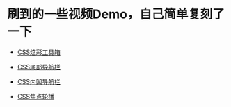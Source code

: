 # 刷到的一些视频Demo，自己简单复刻了一下

- [CSS炫彩工具箱](https://wzh-solider.github.io/web-demo/CSS炫彩工具箱/)

- [CSS底部导航栏](https://wzh-solider.github.io/web-demo/CSS底部导航栏/)

- [CSS内凹导航栏](https://wzh-solider.github.io/web-demo/CSS内凹导航栏/)

- [CSS焦点轮播](https://wzh-solider.github.io/web-demo/CSS焦点轮播/)
